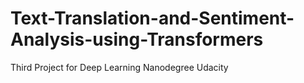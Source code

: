 # Text-Translation-and-Sentiment-Analysis-using-Transformers 
Third Project for Deep Learning Nanodegree Udacity
